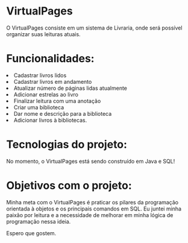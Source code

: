 # VirtualPages
O VirtualPages consiste em um sistema de Livraria, onde será possível organizar suas leituras atuais.
 # Funcionalidades:
 
   <li>Cadastrar livros lidos </li>
   <li>Cadastrar livros em andamento </li>
   <li>Atualizar número de páginas lidas atualmente</li>
   <li>Adicionar estrelas ao livro</li>
   <li>Finalizar leitura com uma anotação</li>
   <li>Criar uma biblioteca</li>
   <li>Dar nome e descrição para a biblioteca</li>
   <li> Adicionar livros à bibliotecas.</li>
  
# Tecnologias do projeto:
  No momento, o VirtualPages está sendo construído em Java e SQL!

# Objetivos com o projeto:
  Minha meta com o VirtualPages é praticar os pilares da programação orientada à objetos e os principais comandos em SQL. Eu juntei minha paixão por leitura e a necessidade de melhorar em minha lógica de programação nessa ideia. 

Espero que gostem. 
